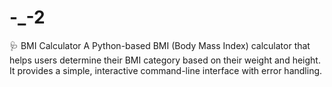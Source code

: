 # -_-2
🩺 BMI Calculator A Python-based BMI (Body Mass Index) calculator that helps users determine their BMI category based on their weight and height. It provides a simple, interactive command-line interface with error handling.  
